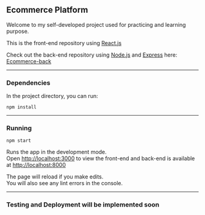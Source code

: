 ## Ecommerce Platform
Welcome to my self-developed project used for practicing and learning purpose.

This is the front-end repository using [React.js](https://github.com/facebook/create-react-app)

Check out the back-end repository using [Node.js](https://nodejs.org/en/) and [Express](http://expressjs.com/) here: [Ecommerce-back](https://github.com/hungnguyen9696/Ecommerce_Mern)
___

### Dependencies

In the project directory, you can run:

```
npm install
```
___
### Running


```
npm start
```
Runs the app in the development mode.<br />
Open [http://localhost:3000](http://localhost:3000) to view the front-end and back-end is available at [http://localhost:8000](http://localhost:8000)

The page will reload if you make edits.<br />
You will also see any lint errors in the console.
___
### Testing and Deployment will be implemented soon
